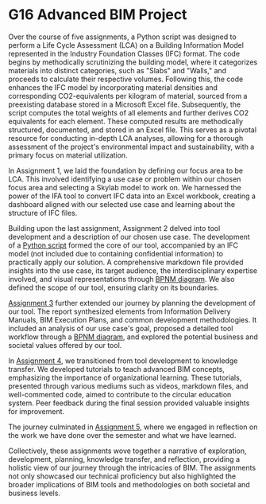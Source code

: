 # G16 Advanced BIM Project

Over the course of five assignments, a Python script was designed to perform a Life Cycle Assessment (LCA) on a Building Information Model represented in the Industry Foundation Classes (IFC) format. The code begins by methodically scrutinizing the building model, where it categorizes materials into distinct categories, such as "Slabs" and "Walls," and proceeds to calculate their respective volumes. Following this, the code enhances the IFC model by incorporating material densities and corresponding CO2-equivalents per kilogram of material, sourced from a preexisting database stored in a Microsoft Excel file. Subsequently, the script computes the total weights of all elements and further derives CO2 equivalents for each element. These computed results are methodically structured, documented, and stored in an Excel file. This serves as a pivotal resource for conducting in-depth LCA analyses, allowing for a thorough assessment of the project's environmental impact and sustainability, with a primary focus on material utilization. 

In Assignment 1, we laid the foundation by defining our focus area to be LCA. This involved identifying a use case or problem within our chosen focus area and selecting a Skylab model to work on. We harnessed the power of the IFA tool to convert IFC data into an Excel workbook, creating a dashboard aligned with our selected use case and learning about the structure of IFC files.

Building upon the last assignment, Assignment 2 delved into tool development and a description of our chosen use case. The development of a [Python script](https://github.com/vilhuvoj/G16-A4/blob/main/main.py) formed the core of our tool, accompanied by an IFC model (not included due to containing confidential information) to practically apply our solution. A comprehensive markdown file provided insights into the use case, its target audience, the interdisciplinary expertise involved, and visual representations through [BPNM diagram](https://github.com/vilhuvoj/G16-A3/blob/main/img/diagram.svg). We also defined the scope of our tool, ensuring clarity on its boundaries.

[Assignment 3](https://github.com/vilhuvoj/G16-A3) further extended our journey by planning the development of our tool. The report synthesized elements from Information Delivery Manuals, BIM Execution Plans, and common development methodologies. It included an analysis of our use case's goal, proposed a detailed tool workflow through a [BPNM diagram](https://github.com/vilhuvoj/G16-A4/blob/main/img/diagram.svg), and explored the potential business and societal values offered by our tool.

In [Assignment 4](https://github.com/vilhuvoj/G16-A4), we transitioned from tool development to knowledge transfer. We developed tutorials to teach advanced BIM concepts, emphasizing the importance of organizational learning. These tutorials, presented through various mediums such as videos, markdown files, and well-commented code, aimed to contribute to the circular education system. Peer feedback during the final session provided valuable insights for improvement.

The journey culminated in [Assignment 5](https://github.com/vilhuvoj/G16-A5), where we engaged in reflection on the work we have done over the semester and what we have learned.

Collectively, these assignments wove together a narrative of exploration, development, planning, knowledge transfer, and reflection, providing a holistic view of our journey through the intricacies of BIM. The assignments not only showcased our technical proficiency but also highlighted the broader implications of BIM tools and methodologies on both societal and business levels.
